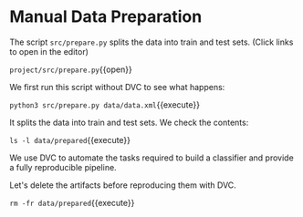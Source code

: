 # Manual Data Preparation 

The script `src/prepare.py` splits the data into train and test sets. (Click links to open in the editor)

`project/src/prepare.py`{{open}}

We first run this script without DVC to see what happens:

`python3 src/prepare.py data/data.xml`{{execute}}

It splits the data into train and test sets. We check the contents:

`ls -l data/prepared`{{execute}}

We use DVC to automate the tasks required to build a classifier and provide a
fully reproducible pipeline.

Let's delete the artifacts before reproducing them with DVC.

`rm -fr data/prepared`{{execute}}
